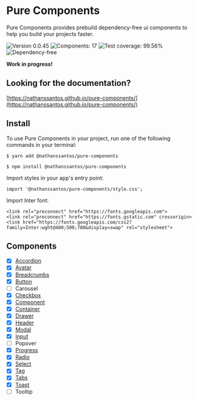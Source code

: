 # Pure Components

Pure Components provides prebuild dependency-free ui components to help you build your projects faster.

![Version 0.0.45](https://img.shields.io/badge/Version-%200.0.45-green)
![Components: 17](https://img.shields.io/badge/Components-%2017-green)
![Test coverage: 99.56%](https://img.shields.io/badge/Test%20Coverage-99.56%25-green)
![Dependency-free](https://img.shields.io/badge/Dependency-%20free-green)

**Work in progress!**

## Looking for the documentation?

[https://nathanssantos.github.io/pure-components/](https://nathanssantos.github.io/pure-components/)

## Install

To use Pure Components in your project, run one of the following commands in your terminal:

```
$ yarn add @nathanssantos/pure-components
```

```
$ npm install @nathanssantos/pure-components
```

Import styles in your app's entry point:

```
import '@nathanssantos/pure-components/style.css';
```

Import Inter font:

```
<link rel="preconnect" href="https://fonts.googleapis.com">
<link rel="preconnect" href="https://fonts.gstatic.com" crossorigin>
<link href="https://fonts.googleapis.com/css2?family=Inter:wght@400;500;700&display=swap" rel="stylesheet">
```

## Components

- [x] [Accordion](https://nathanssantos.github.io/pure-components/#accordion)
- [x] [Avatar](https://nathanssantos.github.io/pure-components/#avatar)
- [x] [Breadcrumbs](https://nathanssantos.github.io/pure-components/#breadcrumbs)
- [x] [Button](https://nathanssantos.github.io/pure-components/#button)
- [ ] Carousel
- [x] [Checkbox](https://nathanssantos.github.io/pure-components/#checkbox)
- [x] [Component](https://nathanssantos.github.io/pure-components/#component)
- [x] [Container](https://nathanssantos.github.io/pure-components/#container)
- [x] [Drawer](https://nathanssantos.github.io/pure-components/#drawer)
- [x] [Header](https://nathanssantos.github.io/pure-components/#header)
- [x] [Modal](https://nathanssantos.github.io/pure-components/#modal)
- [x] [Input](https://nathanssantos.github.io/pure-components/#input)
- [ ] Popover
- [x] [Progress](https://nathanssantos.github.io/pure-components/#progress)
- [x] [Radio](https://nathanssantos.github.io/pure-components/#radio)
- [x] [Select](https://nathanssantos.github.io/pure-components/#select)
- [x] [Tag](https://nathanssantos.github.io/pure-components/#tag)
- [x] [Tabs](https://nathanssantos.github.io/pure-components/#tabs)
- [x] [Toast](https://nathanssantos.github.io/pure-components/#toast)
- [ ] Tooltip
